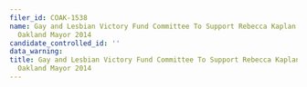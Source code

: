 ```yaml
---
filer_id: COAK-1538
name: Gay and Lesbian Victory Fund Committee To Support Rebecca Kaplan for City of
  Oakland Mayor 2014
candidate_controlled_id: ''
data_warning:
title: Gay and Lesbian Victory Fund Committee To Support Rebecca Kaplan for City of
  Oakland Mayor 2014
---
```

